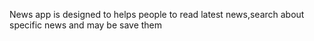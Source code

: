 News app is designed to helps people to read latest news,search about specific news and may be save them
